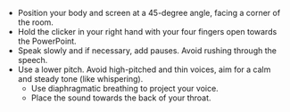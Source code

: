 - Position your body and screen at a 45-degree angle, facing a corner of the room.
- Hold the clicker in your right hand with your four fingers open towards the PowerPoint.
- Speak slowly and if necessary, add pauses. Avoid rushing through the speech.
- Use a lower pitch. Avoid high-pitched and thin voices, aim for a calm and steady tone (like whispering).
    - Use diaphragmatic breathing to project your voice.
    - Place the sound towards the back of your throat.